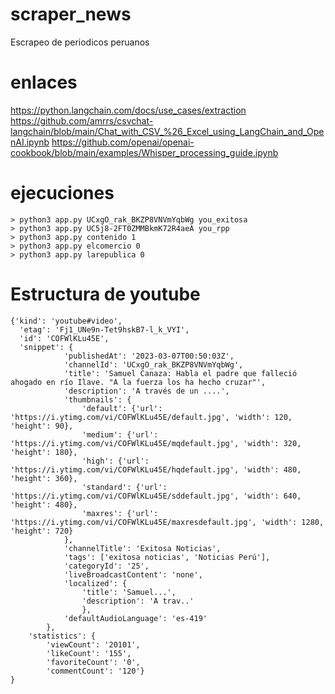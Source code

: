 # scraper_news
Escrapeo de periodicos peruanos

# enlaces
https://python.langchain.com/docs/use_cases/extraction
https://github.com/amrrs/csvchat-langchain/blob/main/Chat_with_CSV_%26_Excel_using_LangChain_and_OpenAI.ipynb
https://github.com/openai/openai-cookbook/blob/main/examples/Whisper_processing_guide.ipynb


# ejecuciones

```
> python3 app.py UCxgO_rak_BKZP8VNVmYqbWg you_exitosa
> python3 app.py UC5j8-2FT0ZMMBkmK72R4aeA you_rpp
> python3 app.py contenido 1
> python3 app.py elcomercio 0
> python3 app.py larepublica 0
```

# Estructura de youtube
```
{'kind': 'youtube#video', 
  'etag': 'Fj1_UNe9n-Tet9hskB7-l_k_VYI', 
  'id': 'COFWlKLu45E', 
  'snippet': {
            'publishedAt': '2023-03-07T00:50:03Z', 
            'channelId': 'UCxgO_rak_BKZP8VNVmYqbWg', 
            'title': 'Samuel Canaza: Habla el padre que falleció ahogado en río Ilave. "A la fuerza los ha hecho cruzar"', 
            'description': 'A través de un ....', 
            'thumbnails': {
                'default': {'url': 'https://i.ytimg.com/vi/COFWlKLu45E/default.jpg', 'width': 120, 'height': 90}, 
                'medium': {'url': 'https://i.ytimg.com/vi/COFWlKLu45E/mqdefault.jpg', 'width': 320, 'height': 180}, 
                'high': {'url': 'https://i.ytimg.com/vi/COFWlKLu45E/hqdefault.jpg', 'width': 480, 'height': 360}, 
                'standard': {'url': 'https://i.ytimg.com/vi/COFWlKLu45E/sddefault.jpg', 'width': 640, 'height': 480}, 
                'maxres': {'url': 'https://i.ytimg.com/vi/COFWlKLu45E/maxresdefault.jpg', 'width': 1280, 'height': 720}
            }, 
            'channelTitle': 'Exitosa Noticias', 
            'tags': ['exitosa noticias', 'Noticias Perú'], 
            'categoryId': '25', 
            'liveBroadcastContent': 'none', 
            'localized': {
                'title': 'Samuel...', 
                'description': 'A trav..'
                }, 
            'defaultAudioLanguage': 'es-419'
        }, 
    'statistics': {
        'viewCount': '20101', 
        'likeCount': '155', 
        'favoriteCount': '0', 
        'commentCount': '120'}
}
```